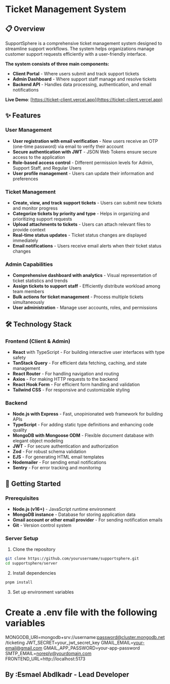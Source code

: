 # Ticket Management System

## 📋 Overview

SupportSphere is a comprehensive ticket management system designed to streamline support workflows. The system helps organizations manage customer support requests efficiently with a user-friendly interface.

**The system consists of three main components:**

- **Client Portal** - Where users submit and track support tickets
- **Admin Dashboard** - Where support staff manage and resolve tickets
- **Backend API** - Handles data processing, authentication, and email notifications

**Live Demo**: [https://ticket-client.vercel.app](https://ticket-client.vercel.app)

## ✨ Features

### User Management

- **User registration with email verification** - New users receive an OTP (one-time password) via email to verify their account
- **Secure authentication with JWT** - JSON Web Tokens ensure secure access to the application
- **Role-based access control** - Different permission levels for Admin, Support Staff, and Regular Users
- **User profile management** - Users can update their information and preferences

### Ticket Management

- **Create, view, and track support tickets** - Users can submit new tickets and monitor progress
- **Categorize tickets by priority and type** - Helps in organizing and prioritizing support requests
- **Upload attachments to tickets** - Users can attach relevant files to provide context
- **Real-time status updates** - Ticket status changes are displayed immediately
- **Email notifications** - Users receive email alerts when their ticket status changes

### Admin Capabilities

- **Comprehensive dashboard with analytics** - Visual representation of ticket statistics and trends
- **Assign tickets to support staff** - Efficiently distribute workload among team members
- **Bulk actions for ticket management** - Process multiple tickets simultaneously
- **User administration** - Manage user accounts, roles, and permissions

## 🛠️ Technology Stack

### Frontend (Client & Admin)

- **React** with TypeScript - For building interactive user interfaces with type safety
- **TanStack Query** - For efficient data fetching, caching, and state management
- **React Router** - For handling navigation and routing
- **Axios** - For making HTTP requests to the backend
- **React Hook Form** - For efficient form handling and validation
- **Tailwind CSS** - For responsive and customizable styling

### Backend

- **Node.js with Express** - Fast, unopinionated web framework for building APIs
- **TypeScript** - For adding static type definitions and enhancing code quality
- **MongoDB with Mongoose ODM** - Flexible document database with elegant object modeling
- **JWT** - For secure authentication and authorization
- **Zod** - For robust schema validation
- **EJS** - For generating HTML email templates
- **Nodemailer** - For sending email notifications
- **Sentry** - For error tracking and monitoring

## 🚀 Getting Started

### Prerequisites

- **Node.js (v16+)** - JavaScript runtime environment
- **MongoDB instance** - Database for storing application data
- **Gmail account or other email provider** - For sending notification emails
- **Git** - Version control system

### Server Setup

1. Clone the repository

```bash
git clone https://github.com/yourusername/supportsphere.git
cd supportsphere/server
```

2. Install dependencies

```bash
pnpm install
```

3. Set up environment variables

# Create a .env file with the following variables

MONGODB_URI=mongodb+srv://username:password@cluster.mongodb.net/ticketing
JWT_SECRET=your_jwt_secret_key
GMAIL_EMAIL=your-email@gmail.com
GMAIL_APP_PASSWORD=your-app-password
SMTP_EMAIL=noreply@yourdomain.com
FRONTEND_URL=http://localhost:5173

## By :Esmael Abdlkadr - Lead Developer
